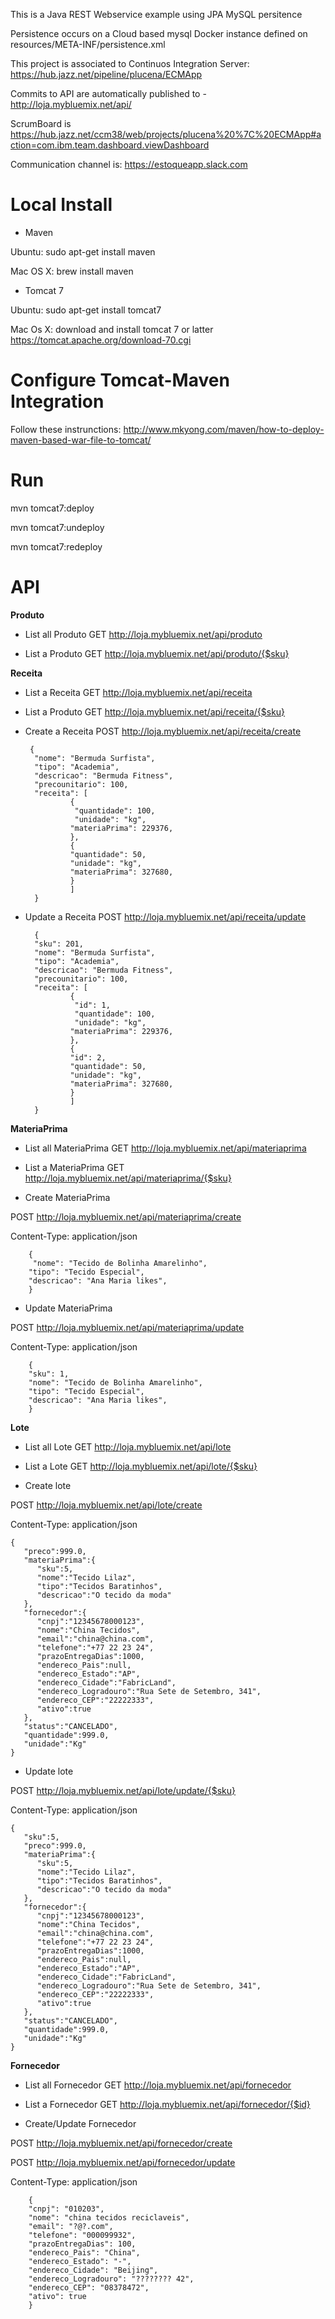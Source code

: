 This is a Java REST Webservice example using JPA MySQL persitence

Persistence occurs on a Cloud based mysql Docker instance defined on resources/META-INF/persistence.xml

This project is associated to Continuos Integration Server: https://hub.jazz.net/pipeline/plucena/ECMApp

Commits to API are automatically published to - http://loja.mybluemix.net/api/

ScrumBoard is https://hub.jazz.net/ccm38/web/projects/plucena%20%7C%20ECMApp#action=com.ibm.team.dashboard.viewDashboard

Communication channel is: https://estoqueapp.slack.com



Local Install 
========


* Maven

Ubuntu: sudo apt-get install maven

Mac OS X: brew install maven 

* Tomcat 7

Ubuntu: sudo apt-get install tomcat7

Mac Os X: download and install tomcat 7 or latter https://tomcat.apache.org/download-70.cgi


Configure Tomcat-Maven Integration
=================

Follow these instrunctions: http://www.mkyong.com/maven/how-to-deploy-maven-based-war-file-to-tomcat/

Run 
====
mvn tomcat7:deploy 

mvn tomcat7:undeploy 

mvn tomcat7:redeploy 


API
==========

**Produto**

* List all Produto
GET http://loja.mybluemix.net/api/produto

* List a Produto
GET http://loja.mybluemix.net/api/produto/{$sku}

**Receita**

* List a Receita
GET http://loja.mybluemix.net/api/receita

* List a Produto
GET http://loja.mybluemix.net/api/receita/{$sku}

* Create a Receita
POST  http://loja.mybluemix.net/api/receita/create


       {
        "nome": "Bermuda Surfista",
        "tipo": "Academia",
        "descricao": "Bermuda Fitness",
        "precounitario": 100,
        "receita": [
                {
                 "quantidade": 100,
                 "unidade": "kg",
                "materiaPrima": 229376,
                },
                {
                "quantidade": 50,
                "unidade": "kg",
                "materiaPrima": 327680,
                }
                ]
        }
 


* Update a Receita
POST  http://loja.mybluemix.net/api/receita/update

        {
        "sku": 201,
        "nome": "Bermuda Surfista",
        "tipo": "Academia",
        "descricao": "Bermuda Fitness",
        "precounitario": 100,
        "receita": [
                {
                 "id": 1,
                 "quantidade": 100,
                 "unidade": "kg",
                "materiaPrima": 229376,
                },
                {
                "id": 2,
                "quantidade": 50,
                "unidade": "kg",
                "materiaPrima": 327680,
                }
                ]
        }




**MateriaPrima**

* List all MateriaPrima
GET http://loja.mybluemix.net/api/materiaprima

* List a MateriaPrima
GET http://loja.mybluemix.net/api/materiaprima/{$sku}

* Create MateriaPrima

POST http://loja.mybluemix.net/api/materiaprima/create
    
Content-Type: application/json

        {
         "nome": "Tecido de Bolinha Amarelinho",
        "tipo": "Tecido Especial",
        "descricao": "Ana Maria likes",
        }

* Update MateriaPrima

POST http://loja.mybluemix.net/api/materiaprima/update

Content-Type: application/json
    
        {
        "sku": 1,
        "nome": "Tecido de Bolinha Amarelinho",
        "tipo": "Tecido Especial",
        "descricao": "Ana Maria likes",
        }



**Lote**

* List all Lote   GET http://loja.mybluemix.net/api/lote

* List a Lote GET http://loja.mybluemix.net/api/lote/{$sku}


* Create lote

POST http://loja.mybluemix.net/api/lote/create

Content-Type: application/json

    {  
       "preco":999.0,
       "materiaPrima":{  
          "sku":5,
          "nome":"Tecido Lilaz",
          "tipo":"Tecidos Baratinhos",
          "descricao":"O tecido da moda"
       },
       "fornecedor":{  
          "cnpj":"12345678000123",
          "nome":"China Tecidos",
          "email":"china@china.com",
          "telefone":"+77 22 23 24",
          "prazoEntregaDias":1000,
          "endereco_Pais":null,
          "endereco_Estado":"AP",
          "endereco_Cidade":"FabricLand",
          "endereco_Logradouro":"Rua Sete de Setembro, 341",
          "endereco_CEP":"22222333",
          "ativo":true
       },
       "status":"CANCELADO",
       "quantidade":999.0,
       "unidade":"Kg"
    }



* Update lote

POST http://loja.mybluemix.net/api/lote/update/{$sku}

Content-Type: application/json

    {  
       "sku":5,
       "preco":999.0,
       "materiaPrima":{  
          "sku":5,
          "nome":"Tecido Lilaz",
          "tipo":"Tecidos Baratinhos",
          "descricao":"O tecido da moda"
       },
       "fornecedor":{  
          "cnpj":"12345678000123",
          "nome":"China Tecidos",
          "email":"china@china.com",
          "telefone":"+77 22 23 24",
          "prazoEntregaDias":1000,
          "endereco_Pais":null,
          "endereco_Estado":"AP",
          "endereco_Cidade":"FabricLand",
          "endereco_Logradouro":"Rua Sete de Setembro, 341",
          "endereco_CEP":"22222333",
          "ativo":true
       },
       "status":"CANCELADO",
       "quantidade":999.0,
       "unidade":"Kg"
    } 

**Fornecedor**

* List all Fornecedor
GET http://loja.mybluemix.net/api/fornecedor

* List a Fornecedor
GET http://loja.mybluemix.net/api/fornecedor/{$id}

* Create/Update Fornecedor

POST http://loja.mybluemix.net/api/fornecedor/create

POST http://loja.mybluemix.net/api/fornecedor/update


Content-Type: application/json

        {
        "cnpj": "010203",
        "nome": "china tecidos reciclaveis",
        "email": "?@?.com",
        "telefone": "000099932",
        "prazoEntregaDias": 100,
        "endereco_Pais": "China",
        "endereco_Estado": "-",
        "endereco_Cidade": "Beijing",
        "endereco_Logradouro": "???????? 42",
        "endereco_CEP": "08378472",
        "ativo": true
        }
